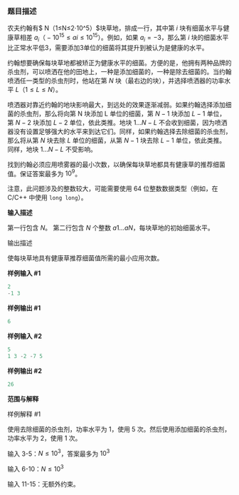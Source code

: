### 题目描述

农夫约翰有$ N（1≤N≤2⋅10^5）$块草地，排成一行，其中第 $i$ 块有细菌水平与健康草相差 $a_i（−10^{15}≤ai≤10^{15}）$。例如，如果 $a_i=−3$，那么第 $i$ 块的细菌水平比正常水平低3，需要添加3单位的细菌将其提升到被认为是健康的水平。

约翰想要确保每块草地都被矫正为健康水平的细菌。方便的是，他拥有两种品牌的杀虫剂，可以喷洒在他的田地上，一种是添加细菌的，一种是除去细菌的。当约翰喷洒任一类型的杀虫剂时，他站在第 $N$ 块（最右边的块），并选择喷洒器的功率水平 $L（1≤L≤N$）。

喷洒器对靠近约翰的地块影响最大，到远处的效果逐渐减弱。如果约翰选择添加细菌的杀虫剂，那么将向第 N 块添加 L 单位的细菌，第 $N−1$ 块添加 $L−1$ 单位，第 $N−2$ 块添加 $L−2$ 单位，依此类推。地块 $1…N−L$ 不会收到细菌，因为喷洒器没有设置足够强大的水平来到达它们。同样，如果约翰选择去除细菌的杀虫剂，那么将从第 $N$ 块去除 $L$ 单位的细菌，从第 $N−1$ 块去除 $L−1$ 单位，依此类推。同样，地块 $1…N−L$ 不受影响。

找到约翰必须应用喷雾器的最小次数，以确保每块草地都具有健康草的推荐细菌值。保证答案最多为 $10^9$。

注意，此问题涉及的整数较大，可能需要使用 64 位整数数据类型（例如，在 C/C++ 中使用 `long long`）。



**输入描述**

第一行包含 $N$。 第二行包含 $N$ 个整数 $a1…aN$，每块草地的初始细菌水平。


输出描述

使每块草地具有健康草推荐细菌值所需的最小应用次数。 



**样例输入 #1**

```cpp
2
-1 3
```



**样例输出 #1**

```cpp
6
```



**样例输入 #2**

```cpp
5
1 3 -2 -7 5
```

**样例输出 #2**

```cpp
26
```



**范围与解释**

样例解释 #1

使用去除细菌的杀虫剂，功率水平为 1，使用 5 次。然后使用添加细菌的杀虫剂，功率水平为 2，使用 1 次。

输入 3-5：$N≤10^3$，答案最多为 $10^3$ 

输入 6-10：$N≤10^3$

输入 11-15：无额外约束。







